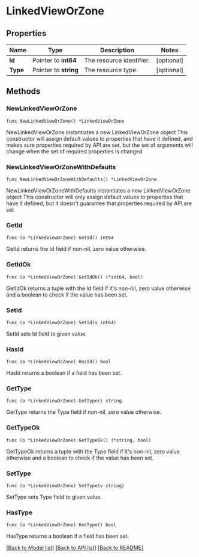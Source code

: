 # LinkedViewOrZone

## Properties

Name | Type | Description | Notes
------------ | ------------- | ------------- | -------------
**Id** | Pointer to **int64** | The resource identifier. | [optional] 
**Type** | Pointer to **string** | The resource type. | [optional] 

## Methods

### NewLinkedViewOrZone

`func NewLinkedViewOrZone() *LinkedViewOrZone`

NewLinkedViewOrZone instantiates a new LinkedViewOrZone object
This constructor will assign default values to properties that have it defined,
and makes sure properties required by API are set, but the set of arguments
will change when the set of required properties is changed

### NewLinkedViewOrZoneWithDefaults

`func NewLinkedViewOrZoneWithDefaults() *LinkedViewOrZone`

NewLinkedViewOrZoneWithDefaults instantiates a new LinkedViewOrZone object
This constructor will only assign default values to properties that have it defined,
but it doesn't guarantee that properties required by API are set

### GetId

`func (o *LinkedViewOrZone) GetId() int64`

GetId returns the Id field if non-nil, zero value otherwise.

### GetIdOk

`func (o *LinkedViewOrZone) GetIdOk() (*int64, bool)`

GetIdOk returns a tuple with the Id field if it's non-nil, zero value otherwise
and a boolean to check if the value has been set.

### SetId

`func (o *LinkedViewOrZone) SetId(v int64)`

SetId sets Id field to given value.

### HasId

`func (o *LinkedViewOrZone) HasId() bool`

HasId returns a boolean if a field has been set.

### GetType

`func (o *LinkedViewOrZone) GetType() string`

GetType returns the Type field if non-nil, zero value otherwise.

### GetTypeOk

`func (o *LinkedViewOrZone) GetTypeOk() (*string, bool)`

GetTypeOk returns a tuple with the Type field if it's non-nil, zero value otherwise
and a boolean to check if the value has been set.

### SetType

`func (o *LinkedViewOrZone) SetType(v string)`

SetType sets Type field to given value.

### HasType

`func (o *LinkedViewOrZone) HasType() bool`

HasType returns a boolean if a field has been set.


[[Back to Model list]](../README.md#documentation-for-models) [[Back to API list]](../README.md#documentation-for-api-endpoints) [[Back to README]](../README.md)


